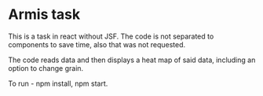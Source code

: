# Armis task

This is a task in react without JSF. 
The code is not separated to components to save time, also that was not requested.

The code reads data and then displays a heat map of said data, including an option to change grain.

To run - npm install, npm start.
